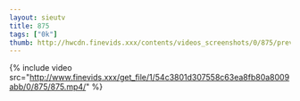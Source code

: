 ```yaml
--- 
layout: sieutv
title: 875
tags: ["0k"]
thumb: http://hwcdn.finevids.xxx/contents/videos_screenshots/0/875/preview.mp4.jpg
---
```

{% include video src="http://www.finevids.xxx/get_file/1/54c3801d307558c63ea8fb80a8009abb/0/875/875.mp4/" %} 
